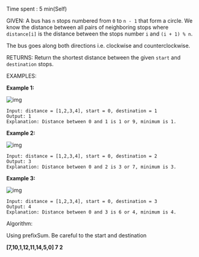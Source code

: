 Time spent :  5 min(Self)

GIVEN: A bus has `n` stops numbered from `0` to `n - 1` that form a circle. We know the distance between all pairs of neighboring stops where `distance[i]` is the distance between the stops number `i` and `(i + 1) % n`.

The bus goes along both directions i.e. clockwise and counterclockwise.

RETURNS: Return the shortest distance between the given `start` and `destination` stops.

EXAMPLES:

**Example 1:**

![img](https://assets.leetcode.com/uploads/2019/09/03/untitled-diagram-1.jpg)

```
Input: distance = [1,2,3,4], start = 0, destination = 1
Output: 1
Explanation: Distance between 0 and 1 is 1 or 9, minimum is 1.
```

 

**Example 2:**

![img](https://assets.leetcode.com/uploads/2019/09/03/untitled-diagram-1-1.jpg)

```
Input: distance = [1,2,3,4], start = 0, destination = 2
Output: 3
Explanation: Distance between 0 and 2 is 3 or 7, minimum is 3.
```

 

**Example 3:**

![img](https://assets.leetcode.com/uploads/2019/09/03/untitled-diagram-1-2.jpg)

```
Input: distance = [1,2,3,4], start = 0, destination = 3
Output: 4
Explanation: Distance between 0 and 3 is 6 or 4, minimum is 4.
```

Algorithm:

Using prefixSum. Be careful to the start and destination

**[7,10,1,12,11,14,5,0]
7
2**